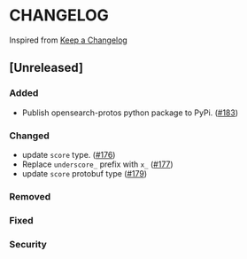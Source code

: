 # CHANGELOG

Inspired from [Keep a Changelog](https://keepachangelog.com/en/1.0.0/)

## [Unreleased]
### Added
- Publish opensearch-protos python package to PyPi. ([#183](https://github.com/opensearch-project/opensearch-protobufs/pull/183))

### Changed
- update `score` type. ([#176](https://github.com/opensearch-project/opensearch-protobufs/pull/176))
- Replace `underscore_` prefix with `x_` ([#177](https://github.com/opensearch-project/opensearch-protobufs/pull/177))
- update `score` protobuf type ([#179](https://github.com/opensearch-project/opensearch-protobufs/pull/179))
### Removed

### Fixed

### Security
